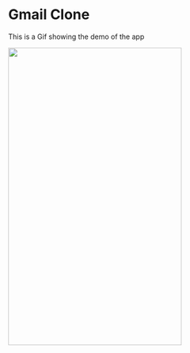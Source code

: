 # Gmail Clone

This is a Gif showing the demo of the app

<img src="https://github.com/tpatel29/Gmail/blob/main/demo.gif" width="350" height="600"/>
